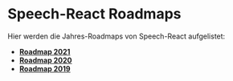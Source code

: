 # Speech-React Roadmaps

Hier werden die Jahres-Roadmaps von Speech-React aufgelistet:


* **[Roadmap 2021](./Roadmap-2021.md)**
* **[Roadmap 2020](./Roadmap-2020.md)**
* **[Roadmap 2019](./Roadmap-2019.md)**
